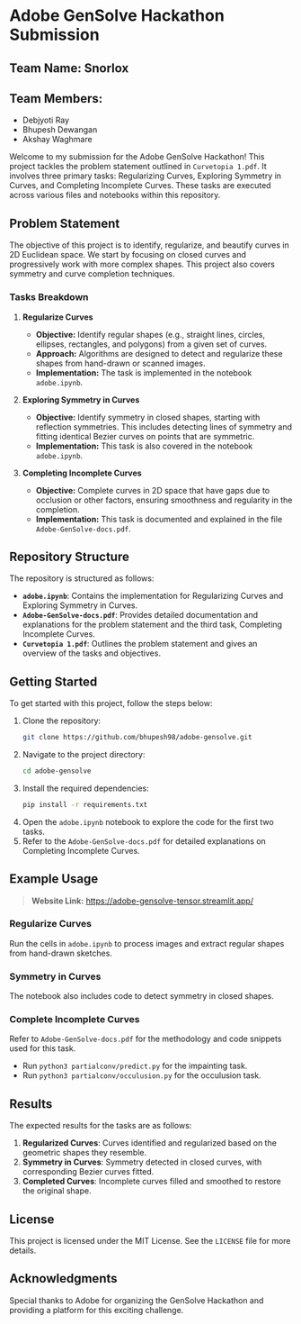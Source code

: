 # Adobe GenSolve Hackathon Submission
## Team Name: Snorlox
## Team Members:
- Debjyoti Ray
- Bhupesh Dewangan
- Akshay Waghmare

Welcome to my submission for the Adobe GenSolve Hackathon! This project tackles the problem statement outlined in `Curvetopia 1.pdf`. It involves three primary tasks: Regularizing Curves, Exploring Symmetry in Curves, and Completing Incomplete Curves. These tasks are executed across various files and notebooks within this repository.

## Problem Statement

The objective of this project is to identify, regularize, and beautify curves in 2D Euclidean space. We start by focusing on closed curves and progressively work with more complex shapes. This project also covers symmetry and curve completion techniques.

### Tasks Breakdown

1. **Regularize Curves**
   - **Objective:** Identify regular shapes (e.g., straight lines, circles, ellipses, rectangles, and polygons) from a given set of curves.
   - **Approach:** Algorithms are designed to detect and regularize these shapes from hand-drawn or scanned images.
   - **Implementation:** The task is implemented in the notebook `adobe.ipynb`.

2. **Exploring Symmetry in Curves**
   - **Objective:** Identify symmetry in closed shapes, starting with reflection symmetries. This includes detecting lines of symmetry and fitting identical Bezier curves on points that are symmetric.
   - **Implementation:** This task is also covered in the notebook `adobe.ipynb`.

3. **Completing Incomplete Curves**
   - **Objective:** Complete curves in 2D space that have gaps due to occlusion or other factors, ensuring smoothness and regularity in the completion.
   - **Implementation:** This task is documented and explained in the file `Adobe-GenSolve-docs.pdf`.

## Repository Structure

The repository is structured as follows:

- **`adobe.ipynb`**: Contains the implementation for Regularizing Curves and Exploring Symmetry in Curves.
- **`Adobe-GenSolve-docs.pdf`**: Provides detailed documentation and explanations for the problem statement and the third task, Completing Incomplete Curves.
- **`Curvetopia 1.pdf`**: Outlines the problem statement and gives an overview of the tasks and objectives.

## Getting Started

To get started with this project, follow the steps below:

1. Clone the repository:
   ```bash
   git clone https://github.com/bhupesh98/adobe-gensolve.git
   ```
2. Navigate to the project directory:
   ```bash
   cd adobe-gensolve
   ```
3. Install the required dependencies:
   ```bash
   pip install -r requirements.txt
   ```
4. Open the `adobe.ipynb` notebook to explore the code for the first two tasks.
5. Refer to the `Adobe-GenSolve-docs.pdf` for detailed explanations on Completing Incomplete Curves.

## Example Usage

> **Website Link:** https://adobe-gensolve-tensor.streamlit.app/

### Regularize Curves
Run the cells in `adobe.ipynb` to process images and extract regular shapes from hand-drawn sketches.

### Symmetry in Curves
The notebook also includes code to detect symmetry in closed shapes.

### Complete Incomplete Curves
Refer to `Adobe-GenSolve-docs.pdf` for the methodology and code snippets used for this task.
- Run `python3 partialconv/predict.py` for the impainting task.
- Run `python3 partialconv/occulusion.py` for the occulusion task.

## Results

The expected results for the tasks are as follows:

1. **Regularized Curves**: Curves identified and regularized based on the geometric shapes they resemble.
2. **Symmetry in Curves**: Symmetry detected in closed curves, with corresponding Bezier curves fitted.
3. **Completed Curves**: Incomplete curves filled and smoothed to restore the original shape.

## License

This project is licensed under the MIT License. See the `LICENSE` file for more details.

## Acknowledgments

Special thanks to Adobe for organizing the GenSolve Hackathon and providing a platform for this exciting challenge.
